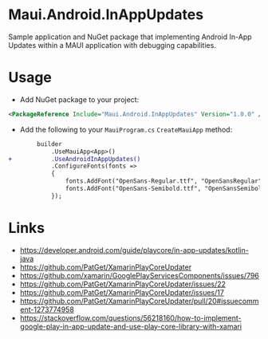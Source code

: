 # Maui.Android.InAppUpdates
Sample application and NuGet package that implementing Android In-App Updates 
within a MAUI application with debugging capabilities.

# Usage
- Add NuGet package to your project:
```xml
<PackageReference Include="Maui.Android.InAppUpdates" Version="1.0.0" />
```
- Add the following to your `MauiProgram.cs` `CreateMauiApp` method:
```diff
		builder
			.UseMauiApp<App>()
+ 			.UseAndroidInAppUpdates()
			.ConfigureFonts(fonts =>
			{
				fonts.AddFont("OpenSans-Regular.ttf", "OpenSansRegular");
				fonts.AddFont("OpenSans-Semibold.ttf", "OpenSansSemibold");
			});
```

# Links
- https://developer.android.com/guide/playcore/in-app-updates/kotlin-java
- https://github.com/PatGet/XamarinPlayCoreUpdater
- https://github.com/xamarin/GooglePlayServicesComponents/issues/796
- https://github.com/PatGet/XamarinPlayCoreUpdater/issues/22
- https://github.com/PatGet/XamarinPlayCoreUpdater/issues/17
- https://github.com/PatGet/XamarinPlayCoreUpdater/pull/20#issuecomment-1273774958
- https://stackoverflow.com/questions/56218160/how-to-implement-google-play-in-app-update-and-use-play-core-library-with-xamari